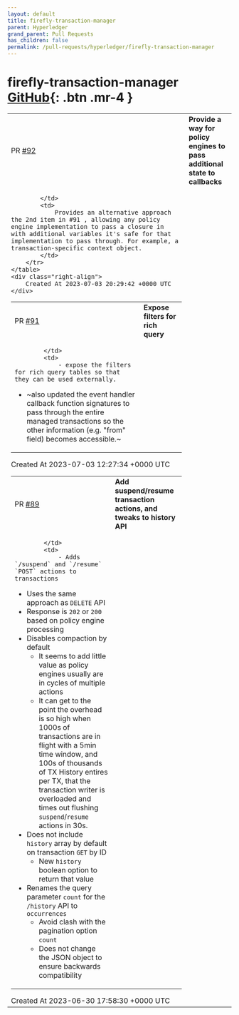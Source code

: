 ```yaml
---
layout: default
title: firefly-transaction-manager
parent: Hyperledger
grand_parent: Pull Requests
has_children: false
permalink: /pull-requests/hyperledger/firefly-transaction-manager
---
```


# firefly-transaction-manager <span class="fs-3 right-align">[GitHub](https://github.com/hyperledger/firefly-transaction-manager){: .btn .mr-4 }</span>


<div>
    <table>
        <tr>
            <td>
                PR <a href="https://github.com/hyperledger/firefly-transaction-manager/pull/92" class=".btn">#92</a>
            </td>
            <td>
                <b>
                    Provide a way for policy engines to pass additional state to callbacks
                </b>
            </td>
        </tr>
        <tr>
            <td>
                
            </td>
            <td>
                Provides an alternative approach the 2nd item in #91 , allowing any policy engine implementation to pass a closure in with additional variables it's safe for that implementation to pass through. For example, a transaction-specific context object.
            </td>
        </tr>
    </table>
    <div class="right-align">
        Created At 2023-07-03 20:29:42 +0000 UTC
    </div>
</div>

<div>
    <table>
        <tr>
            <td>
                PR <a href="https://github.com/hyperledger/firefly-transaction-manager/pull/91" class=".btn">#91</a>
            </td>
            <td>
                <b>
                    Expose filters for rich query
                </b>
            </td>
        </tr>
        <tr>
            <td>
                
            </td>
            <td>
                - expose the filters for rich query tables so that they can be used externally.
- ~also updated the event handler callback function signatures to pass through the entire managed transactions so the other information (e.g. "from" field) becomes accessible.~
            </td>
        </tr>
    </table>
    <div class="right-align">
        Created At 2023-07-03 12:27:34 +0000 UTC
    </div>
</div>

<div>
    <table>
        <tr>
            <td>
                PR <a href="https://github.com/hyperledger/firefly-transaction-manager/pull/89" class=".btn">#89</a>
            </td>
            <td>
                <b>
                    Add suspend/resume transaction actions, and tweaks to history API
                </b>
            </td>
        </tr>
        <tr>
            <td>
                
            </td>
            <td>
                - Adds `/suspend` and `/resume` `POST` actions to transactions
   - Uses the same approach as `DELETE` API
   - Response is `202` or `200` based on policy engine processing
- Disables compaction by default
    - It seems to add little value as policy engines usually are in cycles of multiple actions
    - It can get to the point the overhead is so high when 1000s of transactions are in flight with a 5min time window, and 100s of thousands of TX History entires per TX, that the transaction writer is overloaded and times out flushing `suspend`/`resume` actions in 30s.
- Does not include `history` array by default on transaction `GET` by ID
   - New `history` boolean option to return that value
- Renames the query parameter `count` for the `/history` API to `occurrences`
  - Avoid clash with the pagination option `count`
  - Does not change the JSON object to ensure backwards compatibility
            </td>
        </tr>
    </table>
    <div class="right-align">
        Created At 2023-06-30 17:58:30 +0000 UTC
    </div>
</div>


